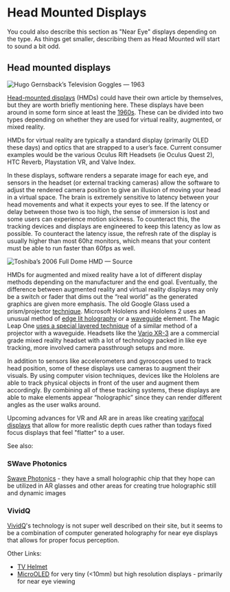 # Head Mounted Displays

You could also describe this section as "Near Eye" displays depending on the type. As things get smaller, describing them as Head Mounted will start to sound a bit odd.

## Head mounted displays <a href="#e3cc" id="e3cc"></a>

![Hugo Gernsback’s Television Goggles — 1963](https://miro.medium.com/max/1400/1\*ktiFVd3sZ9XWNz53ecC4fg.jpeg)

[Head-mounted displays](https://en.wikipedia.org/wiki/Head-mounted\_display) (HMDs) could have their own article by themselves, but they are worth briefly mentioning here. These displays have been around in some form since at least the [1960s](http://www.medien.ifi.lmu.de/lehre/ss09/ar/p757-sutherland.pdf). These can be divided into two types depending on whether they are used for virtual reality, augmented, or mixed reality.

HMDs for virtual reality are typically a standard display (primarily OLED these days) and optics that are strapped to a user’s face. Current consumer examples would be the various Oculus Rift Headsets (ie Oculus Quest 2), HTC Reverb, Playstation VR, and Valve Index.&#x20;

In these displays, software renders a separate image for each eye, and sensors in the headset (or external tracking cameras) allow the software to adjust the rendered camera position to give an illusion of moving your head in a virtual space. The brain is extremely sensitive to latency between your head movements and what it expects your eyes to see. If the latency or delay between those two is too high, the sense of immersion is lost and some users can experience motion sickness. To counteract this, the tracking devices and displays are engineered to keep this latency as low as possible. To counteract the latency issue, the refresh rate of the display is usually higher than most 60hz monitors, which means that your content must be able to run faster than 60fps as well.&#x20;

![Toshiba’s 2006 Full Dome HMD — Source](https://miro.medium.com/max/936/1\*ncnBKNTaOjNtyImx5B6tMw.jpeg)

HMDs for augmented and mixed reality have a lot of different display methods depending on the manufacturer and the end goal. Eventually, the difference between augmented reality and virtual reality displays may only be a switch or fader that dims out the “real world” as the generated graphics are given more emphasis. The old Google Glass used a prism/projector [technique](http://gizmodo.com/5994132/heres-how-google-glass-actually-works). Microsoft Hololens and Hololens 2 uses an unusual method of [edge lit holography](https://www.google.com/url?sa=t\&rct=j\&q=\&esrc=s\&source=web\&cd=1\&cad=rja\&uact=8\&ved=0ahUKEwiMoNj6udPOAhXKqx4KHURhCg4QFgggMAA\&url=http%253A%252F%252Fwww.media.mit.edu%252Fspi%252FSPIPapers%252Fryder%252Fthesis.pdf\&usg=AFQjCNGsTialAqRJUC-8XRx2VTO-TpbCsg\&sig2=2QIZnMsr4VFt\_FqdZmjrow) or a [waveguide](http://www.displaydaily.com/articles/446-free-sponsored-contents/sponsored-articles/14132-waveguide-based-displays-maturing-for-augmented-reality-applications) element. The Magic Leap One [uses a special layered technique](https://venturebeat.com/2018/08/23/magic-leap-one-teardown-reveals-6-layer-display-and-video-projectors/) of a similar method of a projector with a waveguide. Headsets like the [Varjo XR-3](https://varjo.com) are a commercial grade mixed reality headset with a lot of technology packed in like eye tracking, more involved camera passthrough setups and more.

In addition to sensors like accelerometers and gyroscopes used to track head position, some of these displays use cameras to augment their visuals. By using computer vision techniques, devices like the Hololens are able to track physical objects in front of the user and augment them accordingly. By combining all of these tracking systems, these displays are able to make elements appear “holographic” since they can render different angles as the user walks around.

Upcoming advances for VR and AR are in areas like creating [varifocal displays](https://uploadvr.com/half-dome-3-prime-time/) that allow for more realistic depth cues rather than todays fixed focus displays that feel "flatter" to a user.



See also:

### SWave Photonics

[Swave Photonics](https://swave.io) - they have a small holographic chip that they hope can be utilized in AR glasses and other areas for creating true holographic still and dynamic images

### VividQ

[VividQ](https://www.vividq.com)'s technology is not super well described on their site, but it seems to be a combination of computer generated holography for near eye displays that allows for proper focus perception.



Other Links:

* [TV Helmet](https://www.vintag.es/2019/05/tv-helmet-by-walter-pichler.html)
* [MicroOLED](https://microoled.net/) for very tiny (<10mm) but high resolution displays - primarily for near eye viewing
